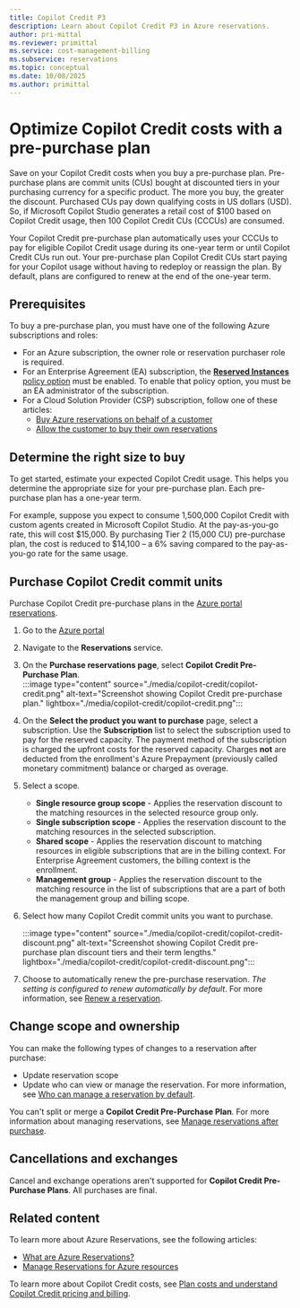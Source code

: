 ```yaml
---
title: Copilot Credit P3
description: Learn about Copilot Credit P3 in Azure reservations.
author: pri-mittal
ms.reviewer: primittal
ms.service: cost-management-billing
ms.subservice: reservations
ms.topic: conceptual
ms.date: 10/08/2025
ms.author: primittal
---
```


# Optimize Copilot Credit costs with a pre-purchase plan

Save on your Copilot Credit costs when you buy a pre-purchase plan. Pre-purchase plans are commit units (CUs) bought at discounted tiers in your purchasing currency for a specific product. The more you buy, the greater the discount. Purchased CUs pay down qualifying costs in US dollars (USD). So, if Microsoft Copilot Studio generates a retail cost of $100 based on Copilot Credit usage, then 100 Copilot Credit CUs (CCCUs) are consumed.

Your Copilot Credit pre-purchase plan automatically uses your CCCUs to pay for eligible Copilot Credit usage during its one-year term or until Copilot Credit CUs run out. Your pre-purchase plan Copilot Credit CUs start paying for your Copilot usage without having to redeploy or reassign the plan. By default, plans are configured to renew at the end of the one-year term.

## Prerequisites

To buy a pre-purchase plan, you must have one of the following Azure subscriptions and roles:
- For an Azure subscription, the owner role or reservation purchaser role is required.
- For an Enterprise Agreement (EA) subscription, the [**Reserved Instances** policy option](../cost-management-billing/manage/direct-ea-administration.md#view-and-manage-enrollment-policies) must be enabled. To enable that policy option, you must be an EA administrator of the subscription.
- For a Cloud Solution Provider (CSP) subscription, follow one of these articles:
   - [Buy Azure reservations on behalf of a customer](/partner-center/customers/azure-reservations-buying)
   - [Allow the customer to buy their own reservations](/partner-center/customers/give-customers-permission)

## Determine the right size to buy

To get started, estimate your expected Copilot Credit usage. This helps you determine the appropriate size for your pre-purchase plan. Each pre-purchase plan has a one-year term.

For example, suppose you expect to consume 1,500,000 Copilot Credit with custom agents created in Microsoft Copilot Studio. At the pay-as-you-go rate, this will cost $15,000. By purchasing Tier 2 (15,000 CU) pre-purchase plan, the cost is reduced to $14,100 – a 6% saving compared to the pay-as-you-go rate for the same usage.

## Purchase Copilot Credit commit units

Purchase Copilot Credit pre-purchase plans in the [Azure portal reservations](https://portal.azure.com/#view/Microsoft_Azure_Reservations/ReservationsBrowseBlade/productType/Reservations). 

1. Go to the [Azure portal](https://portal.azure.com)
2. Navigate to the **Reservations** service.
3. On the **Purchase reservations page**, select **Copilot Credit Pre-Purchase Plan**.  
   :::image type="content" source="./media/copilot-credit/copilot-credit.png" alt-text="Screenshot showing Copilot Credit pre-purchase plan." lightbox="./media/copilot-credit/copilot-credit.png":::
4. On the **Select the product you want to purchase** page, select a subscription. Use the **Subscription** list to select the subscription used to pay for the reserved capacity. The payment method of the subscription is charged the upfront costs for the reserved capacity. Charges **not** are deducted from the enrollment's Azure Prepayment (previously called monetary commitment) balance or charged as overage.
5. Select a scope.
   - **Single resource group scope** - Applies the reservation discount to the matching resources in the selected resource group only.
   - **Single subscription scope** - Applies the reservation discount to the matching resources in the selected subscription.
   - **Shared scope** - Applies the reservation discount to matching resources in eligible subscriptions that are in the billing context. For Enterprise Agreement customers, the billing context is the enrollment.
   - **Management group** - Applies the reservation discount to the matching resource in the list of subscriptions that are a part of both the management group and billing scope.
6. Select how many Copilot Credit commit units you want to purchase.

   :::image type="content" source="./media/copilot-credit/copilot-credit-discount.png" alt-text="Screenshot showing Copilot Credit pre-purchase plan discount tiers and their term lengths." lightbox="./media/copilot-credit/copilot-credit-discount.png":::

7. Choose to automatically renew the pre-purchase reservation. *The setting is configured to renew automatically by default*. For more information, see [Renew a reservation](reservation-renew.md).

## Change scope and ownership

You can make the following types of changes to a reservation after purchase:

- Update reservation scope
- Update who can view or manage the reservation. For more information, see [Who can manage a reservation by default](manage-reserved-vm-instance.md#who-can-manage-a-reservation-by-default).

You can't split or merge a **Copilot Credit Pre-Purchase Plan**. For more information about managing reservations, see [Manage reservations after purchase](manage-reserved-vm-instance.md).

## Cancellations and exchanges

Cancel and exchange operations aren't supported for **Copilot Credit Pre-Purchase Plans**. All purchases are final.

## Related content

To learn more about Azure Reservations, see the following articles:
- [What are Azure Reservations?](save-compute-costs-reservations.md)
- [Manage Reservations for Azure resources](manage-reserved-vm-instance.md)

To learn more about Copilot Credit costs, see [Plan costs and understand Copilot Credit pricing and billing](https://learn.microsoft.com/en-us/microsoft-copilot-studio/requirements-messages-management).


